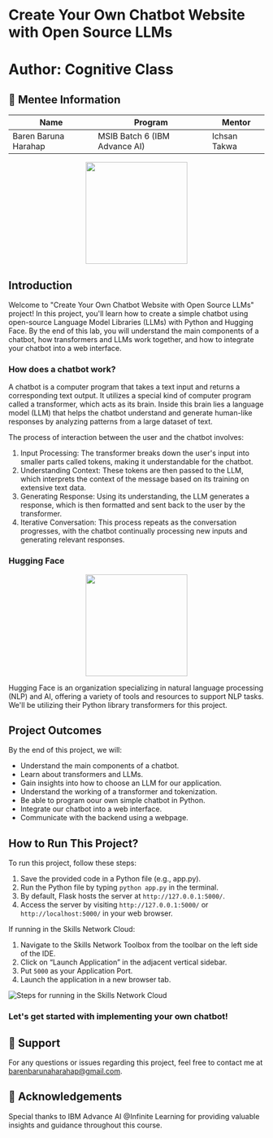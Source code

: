 # Create Your Own Chatbot Website with Open Source LLMs

# Author: Cognitive Class

## 🚀 Mentee Information
| Name             | Program         | Mentor                  |
|------------------|----------------|------------------------|
| Baren Baruna Harahap | MSIB Batch 6 (IBM Advance AI) | Ichsan Takwa       |

<div align="center">
  <img src="https://t4.ftcdn.net/jpg/04/46/38/69/360_F_446386956_DiOrdcxDFWKWFuzVUCugstxz0zOGMHnA.jpg" width="200px"/>
</div>

## Introduction

Welcome to "Create Your Own Chatbot Website with Open Source LLMs" project! In this project, you'll learn how to create a simple chatbot using open-source Language Model Libraries (LLMs) with Python and Hugging Face. By the end of this lab, you will understand the main components of a chatbot, how transformers and LLMs work together, and how to integrate your chatbot into a web interface.

### How does a chatbot work?

A chatbot is a computer program that takes a text input and returns a corresponding text output. It utilizes a special kind of computer program called a transformer, which acts as its brain. Inside this brain lies a language model (LLM) that helps the chatbot understand and generate human-like responses by analyzing patterns from a large dataset of text.

The process of interaction between the user and the chatbot involves:

1. Input Processing: The transformer breaks down the user's input into smaller parts called tokens, making it understandable for the chatbot.
2. Understanding Context: These tokens are then passed to the LLM, which interprets the context of the message based on its training on extensive text data.
3. Generating Response: Using its understanding, the LLM generates a response, which is then formatted and sent back to the user by the transformer.
4. Iterative Conversation: This process repeats as the conversation progresses, with the chatbot continually processing new inputs and generating relevant responses.

### Hugging Face
<div align="center">
  <img src="https://huggingface.co/datasets/huggingface/brand-assets/resolve/main/hf-logo.png" width="200px"/>
</div>

Hugging Face is an organization specializing in natural language processing (NLP) and AI, offering a variety of tools and resources to support NLP tasks. We'll be utilizing their Python library transformers for this project.

## Project Outcomes

By the end of this project, we will:
- Understand the main components of a chatbot.
- Learn about transformers and LLMs.
- Gain insights into how to choose an LLM for our application.
- Understand the working of a transformer and tokenization.
- Be able to program oour own simple chatbot in Python.
- Integrate our chatbot into a web interface.
- Communicate with the backend using a webpage.

## How to Run This Project?

To run this project, follow these steps:

1. Save the provided code in a Python file (e.g., app.py).
2. Run the Python file by typing `python app.py` in the terminal.
3. By default, Flask hosts the server at `http://127.0.0.1:5000/`.
4. Access the server by visiting `http://127.0.0.1:5000/` or `http://localhost:5000/` in your web browser.

If running in the Skills Network Cloud:

1. Navigate to the Skills Network Toolbox from the toolbar on the left side of the IDE.
2. Click on “Launch Application” in the adjacent vertical sidebar.
3. Put `5000` as your Application Port.
4. Launch the application in a new browser tab.

![Steps for running in the Skills Network Cloud](https://cf-courses-data.s3.us.cloud-object-storage.appdomain.cloud/IBMSkillsNetwork-GPXX04ESEN/images/lab2-12.png)

### Let's get started with implementing your own chatbot!

## 📧 Support

For any questions or issues regarding this project, feel free to contact me at [barenbarunaharahap@gmail.com](mailto:barenbarunaharahap@gmail.com).

## 🙏 Acknowledgements

Special thanks to IBM Advance AI @Infinite Learning for providing valuable insights and guidance throughout this course.

